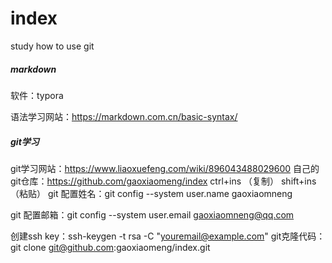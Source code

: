 # index
study how to use git



##### markdown

软件：typora

语法学习网站：https://markdown.com.cn/basic-syntax/



##### git学习

git学习网站：https://www.liaoxuefeng.com/wiki/896043488029600
自己的git仓库：https://github.com/gaoxiaomeng/index
ctrl+ins （复制）
shift+ins（粘贴）
git 配置姓名：git config --system user.name gaoxiaomneng

git 配置邮箱：git config --system user.email gaoxiaomneng@qq.com

创建ssh key：ssh-keygen -t rsa -C "youremail@example.com" 
git克隆代码：git clone git@github.com:gaoxiaomeng/index.git





 



